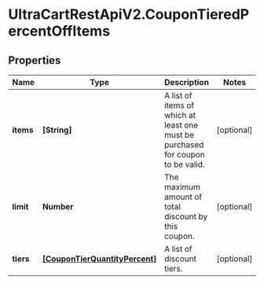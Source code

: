 # UltraCartRestApiV2.CouponTieredPercentOffItems

## Properties
Name | Type | Description | Notes
------------ | ------------- | ------------- | -------------
**items** | **[String]** | A list of items of which at least one must be purchased for coupon to be valid. | [optional] 
**limit** | **Number** | The maximum amount of total discount by this coupon. | [optional] 
**tiers** | [**[CouponTierQuantityPercent]**](CouponTierQuantityPercent.md) | A list of discount tiers. | [optional] 


